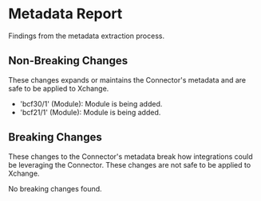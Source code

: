 # Metadata Report

Findings from the metadata extraction process.

## Non-Breaking Changes

These changes expands or maintains the Connector's metadata and are safe to be applied to Xchange.

- 'bcf30/1' (Module): Module is being added.
- 'bcf21/1' (Module): Module is being added.

## Breaking Changes

These changes to the Connector's metadata break how integrations could be leveraging the Connector. These changes are not safe to be applied to Xchange.

No breaking changes found.
